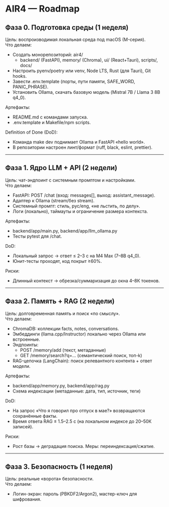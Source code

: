 # AIR4 — Roadmap

## Фаза 0. Подготовка среды (1 неделя)
Цель: воспроизводимая локальная среда под macOS (M-серия).  
Что делаем:
- Создать монорепозиторий: air4/  
    - backend/ (FastAPI), memory/ (Chroma), ui/ (React+Tauri), scripts/, docs/
- Настроить pyenv/poetry или venv, Node LTS, Rust (для Tauri), Git hooks.
- Завести .env.template (порты, пути памяти, SAFE_WORD, PANIC_PHRASE).
- Установить Ollama, скачать базовую модель (Mistral 7B / Llama 3 8B q4_0).  

Артефакты:
- README.md с командами запуска.
- .env.template и Makefile/npm scripts.

Definition of Done (DoD):
- Команда make dev поднимает Ollama и FastAPI «hello world».
- В репозитории настроен линт/формат (ruff, black, eslint, prettier).

---

## Фаза 1. Ядро LLM + API (2 недели)
Цель: чат-эндпоинт с системным промптом и настройками.  
Что делаем:
- FastAPI: POST /chat (вход: messages[], выход: assistant_message).
- Адаптер к Ollama (stream/без stream).
- Системный промпт: стиль, рус/eng, «не льстить, по делу».
- Логи (локально), таймауты и ограничение размера контекста.  

Артефакты:
- backend/app/main.py, backend/app/llm_ollama.py
- Тесты pytest для /chat.

DoD:
- Локальный запрос → ответ ≤ 2–3 с на M4 Max (7–8B q4_0).
- Юнит-тесты проходят, код покрыт ≥60%.

Риски:
- Длинный контекст → обрезка/суммаризация до окна 4–8К токенов.

---

## Фаза 2. Память + RAG (2 недели)
Цель: долговременная память и поиск «по смыслу».  
Что делаем:
- ChromaDB: коллекции facts, notes, conversations.
- Эмбеддинги (llama.cpp/Instructor) локально через Ollama или встроенные.
- Эндпоинты:
    - POST /memory/add (текст, метаданные)
    - GET /memory/search?q=... (семантический поиск, топ-k)
- RAG-цепочка (LangChain): поиск релевантного контента + ответ модели.  

Артефакты:
- backend/app/memory.py, backend/app/rag.py
- Схема индексации (метаданные: дата, тип, источник, теги)

DoD:
- На запрос «Что я говорил про отпуск в мае?» возвращаются сохранённые факты.
- Время ответа RAG ≤ 1.5–2.5 с (на локальном индексе до 20–50К записей).

Риски:
- Рост базы → деградация поиска. Меры: переиндексация/сжатие.

---

## Фаза 3. Безопасность (1 неделя)
Цель: реальные «ворота» безопасности.  
Что делаем:
- Логин-экран: пароль (PBKDF2/Argon2), мастер-ключ для шифрования.

